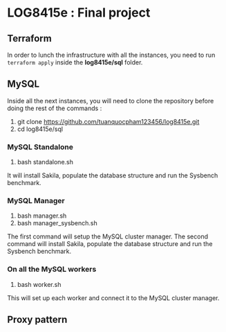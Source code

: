 # LOG8415e : Final project

## Terraform
In order to lunch the infrastructure with all the instances, you need to run ```terraform apply``` inside the **log8415e/sql** folder.

## MySQL
Inside all the next instances, you will need to clone the repository before doing the rest of the commands :
1. git clone https://github.com/tuanquocpham123456/log8415e.git
2. cd log8415e/sql

### MySQL Standalone
1. bash standalone.sh

It will install Sakila, populate the database structure and run the Sysbench benchmark.
### MySQL Manager
1. bash manager.sh
2. bash manager_sysbench.sh

The first command will setup the MySQL cluster manager.
The second command will install Sakila, populate the database structure and run the Sysbench benchmark.

### On all the MySQL workers
1. bash worker.sh

This will set up each worker and connect it to the MySQL cluster manager.

## Proxy pattern